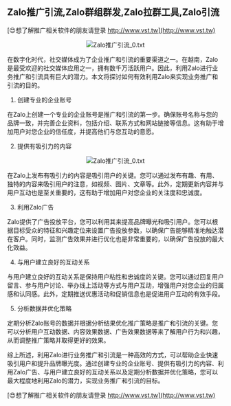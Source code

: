 ## **Zalo推广引流,Zalo群组群发,Zalo拉群工具,Zalo引流**

[😍想了解推广相关软件的朋友请登录 http://www.vst.tw](http://www.vst.tw)

 <center><img src="https://vst.tw/MP4/tuiguang/png/4.png" alt="Zalo推广引流_0.txt"></center>

在数字化时代，社交媒体成为了企业推广和引流的重要渠道之一。在越南，Zalo是最受欢迎的社交媒体应用之一，拥有数千万活跃用户。因此，利用Zalo进行业务推广和引流具有巨大的潜力。本文将探讨如何有效利用Zalo来实现业务推广和引流的目的。

1. 创建专业的企业账号

在Zalo上创建一个专业的企业账号是推广和引流的第一步。确保账号名称与您的品牌一致，并完善企业资料，包括介绍、联系方式和网站链接等信息。这有助于增加用户对您企业的信任度，并提高他们与您互动的意愿。

2. 提供有吸引力的内容

 <center><img src="https://vst.tw/MP4/tuiguang/png/4.png" alt="Zalo推广引流_0.txt"></center>

在Zalo上发布有吸引力的内容是吸引用户的关键。您可以通过发布有趣、有用、独特的内容来吸引用户的注意，如视频、图片、文章等。此外，定期更新内容并与用户互动也是至关重要的，这有助于增加用户对您企业的关注度和忠诚度。

3. 利用Zalo广告

Zalo提供了广告投放平台，您可以利用其来提高品牌曝光和吸引用户。您可以根据目标受众的特征和兴趣定位来设置广告投放参数，以确保广告能够精准地触达潜在客户。同时，监测广告效果并进行优化也是非常重要的，以确保广告投放的最大化效益。

4. 与用户建立良好的互动关系

与用户建立良好的互动关系是保持用户粘性和忠诚度的关键。您可以通过回复用户留言、参与用户讨论、举办线上活动等方式与用户互动，增强用户对您企业的归属感和认同感。此外，定期推送优惠活动和促销信息也是促进用户互动的有效手段。

5. 分析数据并优化策略

定期分析Zalo账号的数据并根据分析结果优化推广策略是推广和引流的关键。您可以分析用户互动数据、内容效果数据、广告效果数据等来了解用户行为和兴趣，从而调整推广策略并取得更好的效果。

综上所述，利用Zalo进行业务推广和引流是一种高效的方式，可以帮助企业快速吸引用户和提升品牌曝光度。通过创建专业的企业账号、提供有吸引力的内容、利用Zalo广告、与用户建立良好的互动关系以及定期分析数据并优化策略，您可以最大程度地利用Zalo的潜力，实现业务推广和引流的目标。

[😍想了解推广相关软件的朋友请登录 http://www.vst.tw](http://www.vst.tw)



